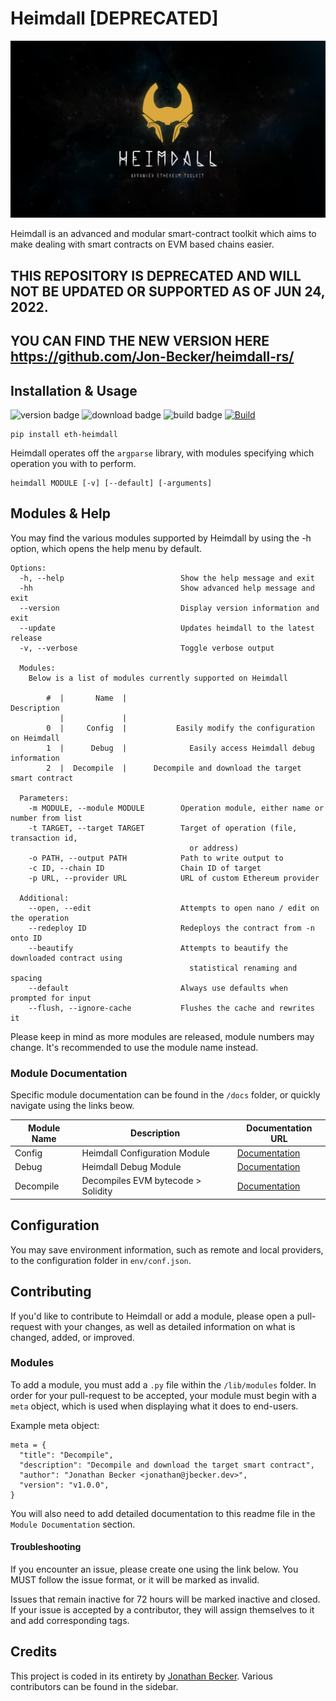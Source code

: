
# Heimdall [DEPRECATED]

![preview](https://github.com/Jon-Becker/heimdall/blob/main/preview.png?raw=true)

Heimdall is an advanced and modular smart-contract toolkit which aims to make dealing with smart contracts on EVM based chains easier.

## THIS REPOSITORY IS DEPRECATED AND WILL NOT BE UPDATED OR SUPPORTED AS OF JUN 24, 2022.
## YOU CAN FIND THE NEW VERSION HERE https://github.com/Jon-Becker/heimdall-rs/

## Installation & Usage
![version badge](https://badge.fury.io/py/eth-heimdall.svg) ![download badge](https://static.pepy.tech/personalized-badge/eth-heimdall?period=total&units=international_system&left_color=grey&right_color=brightgreen&left_text=Downloads) ![build badge](https://img.shields.io/badge/License-MIT-g.svg) [![Build](https://github.com/Jon-Becker/heimdall/actions/workflows/unit-tests.yml/badge.svg)](https://github.com/Jon-Becker/heimdall/actions/workflows/unit-tests.yml)
```
pip install eth-heimdall
```

Heimdall operates off the ``argparse`` library, with modules specifying which operation you with to perform.

```
heimdall MODULE [-v] [--default] [-arguments]
```

## Modules & Help

You may find the various modules supported by Heimdall by using the -h option, which opens the help menu by default.

```
Options:
  -h, --help                          Show the help message and exit
  -hh                                 Show advanced help message and exit
  --version                           Display version information and exit
  --update                            Updates heimdall to the latest release
  -v, --verbose                       Toggle verbose output

  Modules:
    Below is a list of modules currently supported on Heimdall

        #  |       Name  |                                           Description    
           |             |                                                      
        0  |     Config  |           Easily modify the configuration on Heimdall
        1  |      Debug  |              Easily access Heimdall debug information
        2  |  Decompile  |      Decompile and download the target smart contract

  Parameters:
    -m MODULE, --module MODULE        Operation module, either name or number from list
    -t TARGET, --target TARGET        Target of operation (file, transaction id,
                                        or address)
    -o PATH, --output PATH            Path to write output to
    -c ID, --chain ID                 Chain ID of target
    -p URL, --provider URL            URL of custom Ethereum provider

  Additional:
    --open, --edit                    Attempts to open nano / edit on the operation
    --redeploy ID                     Redeploys the contract from -n onto ID
    --beautify                        Attempts to beautify the downloaded contract using
                                        statistical renaming and spacing
    --default                         Always use defaults when prompted for input
    --flush, --ignore-cache           Flushes the cache and rewrites it
```

Please keep in mind as more modules are released, module numbers may change. It's recommended to use the module name instead.

### Module Documentation

Specific module documentation can be found in the ``/docs`` folder, or quickly navigate using the links beow.

| Module Name | Description                        | Documentation URL                                                                   |
| ----------- | ---------------------------------- | ----------------------------------------------------------------------------------- |
| Config      | Heimdall Configuration Module      | [Documentation](https://github.com/Jon-Becker/heimdall/blob/main/docs/config.md)    |
| Debug       | Heimdall Debug Module              | [Documentation](https://github.com/Jon-Becker/heimdall/blob/main/docs/debug.md)     |
| Decompile   | Decompiles EVM bytecode > Solidity | [Documentation](https://github.com/Jon-Becker/heimdall/blob/main/docs/decompile.md) |

## Configuration

You may save environment information, such as remote and local providers, to the configuration folder in ``env/conf.json``.

## Contributing

If you'd like to contribute to Heimdall or add a module, please open a pull-request with your changes, as well as detailed information on what is changed, added, or improved.

### Modules

To add a module, you must add a ``.py`` file within the ``/lib/modules`` folder. In order for your pull-request to be accepted, your module must begin with a ``meta`` object, which is used when displaying what it does to end-users.

Example meta object:
```
meta = {
  "title": "Decompile",
  "description": "Decompile and download the target smart contract",
  "author": "Jonathan Becker <jonathan@jbecker.dev>",
  "version": "v1.0.0",
}
```

You will also need to add detailed documentation to this readme file in the ``Module Documentation`` section.

#### Troubleshooting

If you encounter an issue, please create one using the link below. You MUST follow the issue format, or it will be marked as invalid.

Issues that remain inactive for 72 hours will be marked inactive and closed. If your issue is accepted by a contributor, they will assign themselves to it and add corresponding tags.

## Credits
This project is coded in its entirety by [Jonathan Becker](https://jbecker.dev). Various contributors can be found in the sidebar.

